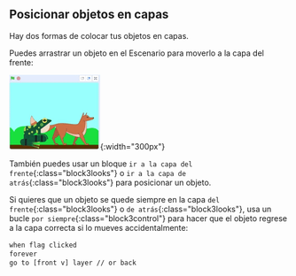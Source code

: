## Posicionar objetos en capas

Hay dos formas de colocar tus objetos en capas.

Puedes arrastrar un objeto en el Escenario para moverlo a la capa del frente:

![Arrastrar un objeto en el Escenario para moverlo al frente, luego arrastrar otro objeto para moverlo al frente.](images/drag-sprite-change-layers.gif){:width="300px"}

También puedes usar un bloque `ir a la capa del frente`{:class="block3looks"} o `ir a la capa de atrás`{:class="block3looks"} para posicionar un objeto.

Si quieres que un objeto se quede siempre en la capa `del frente`{:class="block3looks"} o `de atrás`{:class="block3looks"}, usa un bucle `por siempre`{:class="block3control"} para hacer que el objeto regrese a la capa correcta si lo mueves accidentalmente:

```blocks3
when flag clicked
forever
go to [front v] layer // or back
```
